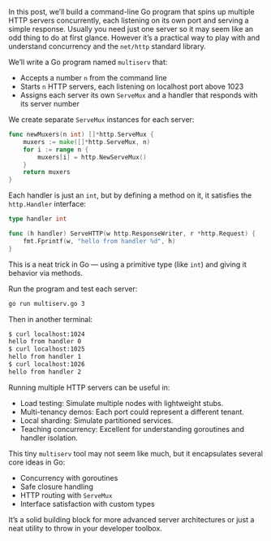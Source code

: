 In this post, we’ll build a command-line Go program that spins up multiple HTTP servers concurrently, each listening on its own port and serving a simple response. Usually you need just one server so it may seem like an odd thing to do at first glance. However it’s a practical way to play with and understand concurrency and the `net/http` standard library.

We’ll write a Go program named `multiserv` that:

* Accepts a number `n` from the command line
* Starts `n` HTTP servers, each listening on localhost port above 1023
* Assigns each server its own `ServeMux` and a handler that responds with its server number

We create separate `ServeMux` instances for each server:

```go
func newMuxers(n int) []*http.ServeMux {
	muxers := make([]*http.ServeMux, n)
	for i := range n {
		muxers[i] = http.NewServeMux()
	}
	return muxers
}
```

Each handler is just an `int`, but by defining a method on it, it satisfies the `http.Handler` interface:

```go
type handler int

func (h handler) ServeHTTP(w http.ResponseWriter, r *http.Request) {
	fmt.Fprintf(w, "hello from handler %d", h)
}
```

This is a neat trick in Go — using a primitive type (like `int`) and giving it behavior via methods.

Run the program and test each server:

```bash
go run multiserv.go 3
```

Then in another terminal:

```bash
$ curl localhost:1024
hello from handler 0
$ curl localhost:1025
hello from handler 1
$ curl localhost:1026
hello from handler 2
```

Running multiple HTTP servers can be useful in:

* Load testing: Simulate multiple nodes with lightweight stubs.
* Multi-tenancy demos: Each port could represent a different tenant.
* Local sharding: Simulate partitioned services.
* Teaching concurrency: Excellent for understanding goroutines and handler isolation.

This tiny `multiserv` tool may not seem like much, but it encapsulates several core ideas in Go:

* Concurrency with goroutines
* Safe closure handling
* HTTP routing with `ServeMux`
* Interface satisfaction with custom types

It’s a solid building block for more advanced server architectures or just a neat utility to throw in your developer toolbox.
